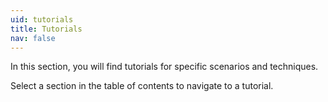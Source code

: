 ```yaml
---
uid: tutorials
title: Tutorials
nav: false
---
```


In this section, you will find tutorials for specific scenarios and techniques.

Select a section in the table of contents to navigate to a tutorial.
